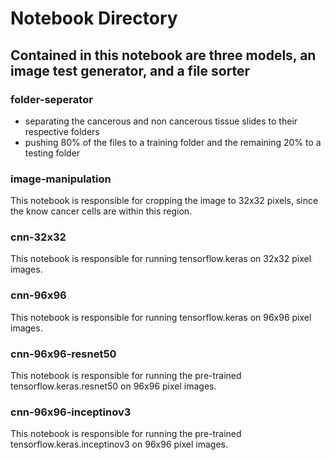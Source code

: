 # Notebook Directory

## Contained in this notebook are three models, an image test generator, and a file sorter

### folder-seperator
- separating the cancerous and non cancerous tissue slides to their respective folders
- pushing 80% of the files to a training folder and the remaining 20% to a testing folder

### image-manipulation
This notebook is responsible for cropping the image to 32x32 pixels, since the know cancer cells are within this region.

### cnn-32x32
This notebook is responsible for running tensorflow.keras on 32x32 pixel images.

### cnn-96x96
This notebook is responsible for running tensorflow.keras on 96x96 pixel images.

### cnn-96x96-resnet50
This notebook is responsible for running the pre-trained tensorflow.keras.resnet50 on 96x96 pixel images.

### cnn-96x96-inceptinov3
This notebook is responsible for running the pre-trained tensorflow.keras.inceptinov3 on 96x96 pixel images.
